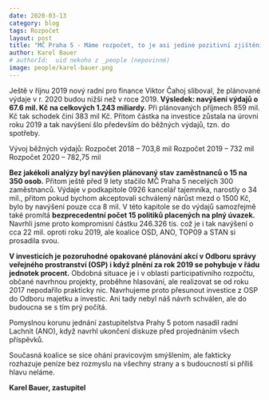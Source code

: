 ```yaml
---
date: 2020-03-13
category: blog
tags: Rozpočet
layout: post
title: "MČ Praha 5 - Máme rozpočet, to je asi jediné pozitivní zjištění"
author: Karel Bauer
# authorId:  uid nekoho z _people (nepovinné)
image: people/karel-bauer.png
---
```


Ještě v říjnu 2019 nový radní pro finance Viktor Čahoj sliboval, že plánované výdaje v r. 2020 budou nižší než v roce 2019. **Výsledek: navýšení výdajů o 67.6 mil. Kč na celkových 1.243 miliardy.** Při plánovaných příjmech 859 mil. Kč tak schodek činí 383 mil Kč. Přitom částka na investice zůstala na úrovni roku 2019 a tak navýšení šlo především do běžných výdajů, tzn. do spotřeby.

Vývoj běžných výdajů:
Rozpočet 2018 – 703,8 mil
Rozpočet 2019 – 732 mil
Rozpočet 2020 – 782,75 mil

**Bez jakékoli analýzy byl navýšen plánovaný stav zaměstnanců o 15 na 350 osob.** Přitom ještě před 9 lety stačilo MČ Praha 5 necelých 300 zaměstnanců. Výdaje v podkapitole 0926 kancelář tajemníka,  narostly o 34 mil., přitom pokud bychom akceptovali schválený nárůst mezd o 1500 Kč, bylo by navýšení pouze cca 8 mil. V této kapitole se do výdajů samozřejmě také promítá **bezprecedentní počet 15 politiků placených na plný úvazek.** Navrhli jsme proto kompromisní částku 246.326 tis. což je i tak navýšení o cca 22 mil. oproti roku 2019, ale koalice OSD, ANO, TOP09 a STAN si prosadila svou.


**V investicích je pozoruhodné opakované plánování akcí v Odboru správy veřejného prostranství (OSP) i když plnění za rok 2019 se pohybuje v řádu jednotek procent.** Obdobná situace je i v oblasti participativního rozpočtu, občané navrhnou projekty, proběhne hlasování, ale realizovat se od roku 2017 nepodařilo prakticky nic. Navrhujeme proto přesunout investice z OSP do Odboru majetku a investic. Ani tady nebyl náš návrh schválen, ale do budoucna se s tím prý počítá.

Pomyslnou korunu jednání zastupitelstva Prahy 5 potom nasadil radní Lachnit (ANO), když navrhl ukončení diskuze před projednáním všech příspěvků.

Současná koalice se sice ohání pravicovým smýšlením, ale fakticky rozhazuje peníze bez rozmyslu na všechny strany a s budoucností si příliš hlavu neláme.

**Karel Bauer, zastupitel**
